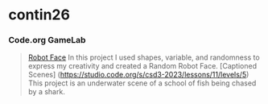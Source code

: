 # contin26
### Code.org GameLab
>[Robot Face](https:/nconti26.github.io/RobotFace/)
> In this project I used shapes, variable, and randomness to express my creativity and created a Random Robot Face.
>[Captioned Scenes] (https://studio.code.org/s/csd3-2023/lessons/11/levels/5)
> This project is an underwater scene of a school of fish being chased by a shark. 
